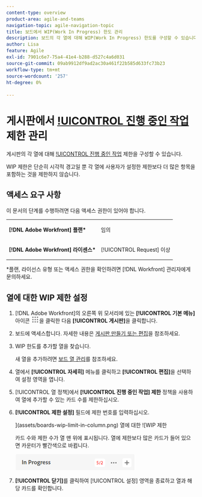```yaml
---
content-type: overview
product-area: agile-and-teams
navigation-topic: agile-navigation-topic
title: 보드에서 WIP(Work In Progress) 한도 관리
description: 보드의 각 열에 대해 WIP(Work In Progress) 한도를 구성할 수 있습니다.
author: Lisa
feature: Agile
exl-id: 7901c6e7-75a4-41e4-b288-d527c4a6d031
source-git-commit: 09ab9912df9ad2ac30a461f22b585d633fc73b23
workflow-type: tm+mt
source-wordcount: '257'
ht-degree: 0%

---
```


# 게시판에서 [!UICONTROL 진행 중인 작업](WIP) 제한 관리

게시판의 각 열에 대해 [!UICONTROL 진행 중인 작업](WIP) 제한을 구성할 수 있습니다.

WIP 제한은 단순히 시각적 경고일 뿐 각 열에 사용자가 설정한 제한보다 더 많은 항목을 포함하는 것을 제한하지 않습니다.

## 액세스 요구 사항

이 문서의 단계를 수행하려면 다음 액세스 권한이 있어야 합니다.

<table style="table-layout:auto"> 
 <col> 
 </col> 
 <col> 
 </col> 
 <tbody> 
  <tr> 
   <td role="rowheader"><strong>[!DNL Adobe Workfront] 플랜*</strong></td> 
   <td> <p>임의</p> </td> 
  </tr> 
  <tr> 
   <td role="rowheader"><strong>[!DNL Adobe Workfront] 라이센스*</strong></td> 
   <td> <p>[!UICONTROL Request] 이상</p> </td> 
  </tr> 
 </tbody> 
</table>

&#42;플랜, 라이선스 유형 또는 액세스 권한을 확인하려면 [!DNL Workfront] 관리자에게 문의하세요.

## 열에 대한 WIP 제한 설정

1. [!DNL Adobe Workfront]의 오른쪽 위 모서리에 있는 **[!UICONTROL 기본 메뉴]** 아이콘 ![](assets/main-menu-icon.png)을 클릭한 다음 **[!UICONTROL 게시판]**&#x200B;을 클릭합니다.
1. 보드에 액세스합니다. 자세한 내용은 [게시판 만들기 또는 편집](../../agile/get-started-with-boards/create-edit-board.md)을 참조하세요.
1. WIP 한도를 추가할 열을 찾습니다.

   새 열을 추가하려면 [보드 열 관리](/help/quicksilver/agile/get-started-with-boards/manage-board-columns.md)를 참조하세요.

1. 열에서 **[!UICONTROL 자세히]** 메뉴를 클릭하고 **[!UICONTROL 편집]**&#x200B;을 선택하여 설정 영역을 엽니다.
1. [!UICONTROL 열 정책]에서 **[!UICONTROL 진행 중인 작업] 제한** 정책을 사용하여 열에 추가할 수 있는 카드 수를 제한하십시오.
1. **[!UICONTROL 제한 설정]** 필드에 제한 번호를 입력하십시오.

   ](assets/boards-wip-limit-in-column.png) 열에 대한 ![WIP 제한

   카드 수와 제한 수가 열 맨 위에 표시됩니다. 열에 제한보다 많은 카드가 들어 있으면 카운터가 빨간색으로 바뀝니다.

   ![WIP 제한 카운터](assets/boards-wip-limit-counter.png)

1. **[!UICONTROL 닫기]**&#x200B;를 클릭하여 [!UICONTROL 설정] 영역을 종료하고 열과 해당 카드를 확인합니다.
